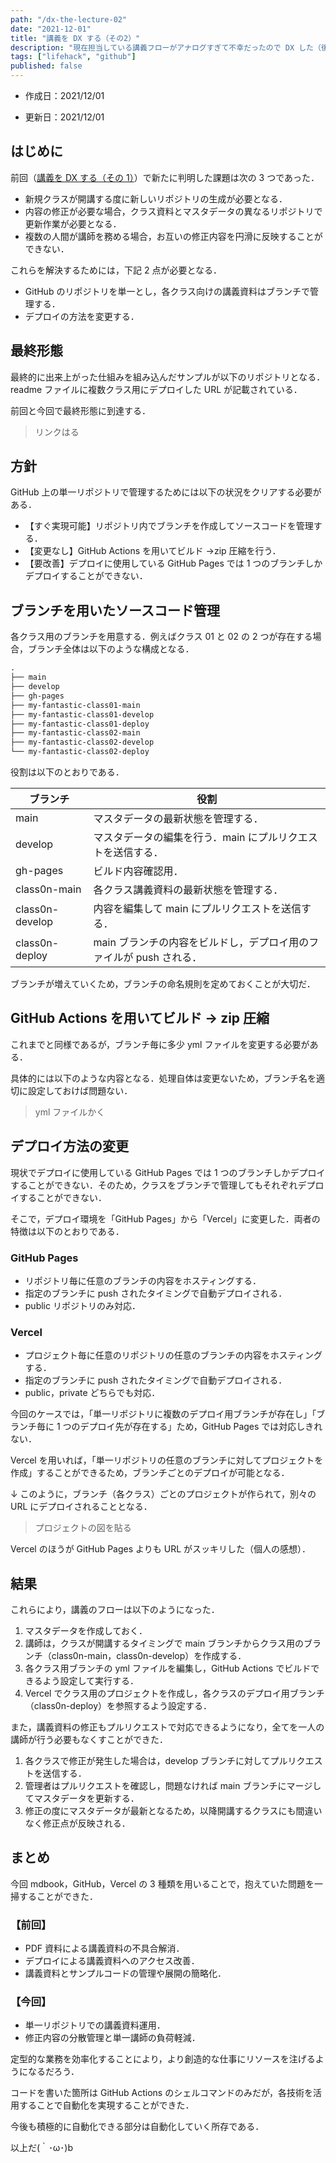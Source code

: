 ```yaml
---
path: "/dx-the-lecture-02"
date: "2021-12-01"
title: "講義を DX する（その2）"
description: "現在担当している講義フローがアナログすぎて不幸だったので DX した（後半）．"
tags: ["lifehack", "github"]
published: false
---
```


- 作成日：2021/12/01

- 更新日：2021/12/01

## はじめに

前回（[講義を DX する（その 1）](./dx-the-lecture-01)）で新たに判明した課題は次の 3 つであった．

- 新規クラスが開講する度に新しいリポジトリの生成が必要となる．
- 内容の修正が必要な場合，クラス資料とマスタデータの異なるリポジトリで更新作業が必要となる．
- 複数の人間が講師を務める場合，お互いの修正内容を円滑に反映することができない．

これらを解決するためには，下記 2 点が必要となる．

- GitHub のリポジトリを単一とし，各クラス向けの講義資料はブランチで管理する．
- デプロイの方法を変更する．

## 最終形態

最終的に出来上がった仕組みを組み込んだサンプルが以下のリポジトリとなる．readme ファイルに複数クラス用にデプロイした URL が記載されている．

前回と今回で最終形態に到達する．

> リンクはる

## 方針

GitHub 上の単一リポジトリで管理するためには以下の状況をクリアする必要がある．

- 【すぐ実現可能】リポジトリ内でブランチを作成してソースコードを管理する．
- 【変更なし】GitHub Actions を用いてビルド →zip 圧縮を行う．
- 【要改善】デプロイに使用している GitHub Pages では 1 つのブランチしかデプロイすることができない．

## ブランチを用いたソースコード管理

各クラス用のブランチを用意する．例えばクラス 01 と 02 の 2 つが存在する場合，ブランチ全体は以下のような構成となる．

```txt
.
├── main
├── develop
├── gh-pages
├── my-fantastic-class01-main
├── my-fantastic-class01-develop
├── my-fantastic-class01-deploy
├── my-fantastic-class02-main
├── my-fantastic-class02-develop
└── my-fantastic-class02-deploy

```

役割は以下のとおりである．

| ブランチ        | 役割                                                                |
| --------------- | ------------------------------------------------------------------- |
| main            | マスタデータの最新状態を管理する．                                  |
| develop         | マスタデータの編集を行う．main にプルリクエストを送信する．         |
| gh-pages        | ビルド内容確認用．                                                  |
| class0n-main    | 各クラス講義資料の最新状態を管理する．                              |
| class0n-develop | 内容を編集して main にプルリクエストを送信する．                    |
| class0n-deploy  | main ブランチの内容をビルドし，デプロイ用のファイルが push される． |

ブランチが増えていくため，ブランチの命名規則を定めておくことが大切だ．

## GitHub Actions を用いてビルド → zip 圧縮

これまでと同様であるが，ブランチ毎に多少 yml ファイルを変更する必要がある．

具体的には以下のような内容となる．処理自体は変更ないため，ブランチ名を適切に設定しておけば問題ない．

> yml ファイルかく

## デプロイ方法の変更

現状でデプロイに使用している GitHub Pages では 1 つのブランチしかデプロイすることができない．そのため，クラスをブランチで管理してもそれぞれデプロイすることができない．

そこで，デプロイ環境を「GitHub Pages」から「Vercel」に変更した．両者の特徴は以下のとおりである．

### GitHub Pages

- リポジトリ毎に任意のブランチの内容をホスティングする．
- 指定のブランチに push されたタイミングで自動デプロイされる．
- public リポジトリのみ対応．

### Vercel

- プロジェクト毎に任意のリポジトリの任意のブランチの内容をホスティングする．
- 指定のブランチに push されたタイミングで自動デプロイされる．
- public，private どちらでも対応．

今回のケースでは，「単一リポジトリに複数のデプロイ用ブランチが存在し」「ブランチ毎に 1 つのデプロイ先が存在する」ため，GitHub Pages では対応しきれない．

Vercel を用いれば，「単一リポジトリの任意のブランチに対してプロジェクトを作成」することができるため，ブランチごとのデプロイが可能となる．

↓ このように，ブランチ（各クラス）ごとのプロジェクトが作られて，別々の URL にデプロイされることとなる．

> プロジェクトの図を貼る

Vercel のほうが GitHub Pages よりも URL がスッキリした（個人の感想）．

## 結果

これらにより，講義のフローは以下のようになった．

1. マスタデータを作成しておく．
2. 講師は，クラスが開講するタイミングで main ブランチからクラス用のブランチ（class0n-main，class0n-develop）を作成する．
3. 各クラス用ブランチの yml ファイルを編集し，GitHub Actions でビルドできるよう設定して実行する．
4. Vercel でクラス用のプロジェクトを作成し，各クラスのデプロイ用ブランチ（class0n-deploy）を参照するよう設定する．

また，講義資料の修正もプルリクエストで対応できるようになり，全てを一人の講師が行う必要もなくすことができた．

1. 各クラスで修正が発生した場合は，develop ブランチに対してプルリクエストを送信する．
2. 管理者はプルリクエストを確認し，問題なければ main ブランチにマージしてマスタデータを更新する．
3. 修正の度にマスタデータが最新となるため，以降開講するクラスにも間違いなく修正点が反映される．

## まとめ

今回 mdbook，GitHub，Vercel の 3 種類を用いることで，抱えていた問題を一掃することができた．

### 【前回】

- PDF 資料による講義資料の不具合解消．
- デプロイによる講義資料へのアクセス改善．
- 講義資料とサンプルコードの管理や展開の簡略化．

### 【今回】

- 単一リポジトリでの講義資料運用．
- 修正内容の分散管理と単一講師の負荷軽減．

定型的な業務を効率化することにより，より創造的な仕事にリソースを注げるようになるだろう．

コードを書いた箇所は GitHub Actions のシェルコマンドのみだが，各技術を活用することで自動化を実現することができた．

今後も積極的に自動化できる部分は自動化していく所存である．

以上だ(｀･ω･)b
